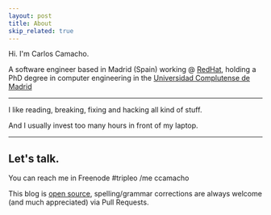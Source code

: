 ```yaml
---
layout: post
title: About
skip_related: true
---
```


Hi. I'm Carlos Camacho.

A software engineer based in Madrid
(Spain) working @ [RedHat](http://www.redhat.com/),
holding a PhD degree in computer engineering in the
[Universidad Complutense de Madrid](http://www.ucm.es/)

---

I like reading, breaking, fixing and hacking all kind of stuff.

And I usually invest too many hours in front of my laptop.

---

## Let's talk.

You can reach me in Freenode #tripleo /me ccamacho

This blog is [open source](https://github.com/anstack/anstack.github.io/), spelling/grammar corrections are always welcome (and much appreciated) via Pull Requests.

